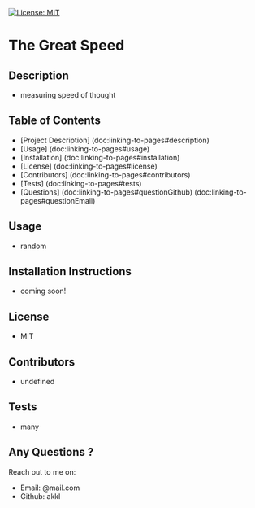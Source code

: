 
[![License: MIT](https://img.shields.io/badge/License-MIT-yellow.svg)](https://opensource.org/licenses/MIT)
# The Great Speed
## Description 
* measuring speed of thought 

## Table of Contents
  * [Project Description] (doc:linking-to-pages#description)
  * [Usage] (doc:linking-to-pages#usage)
  * [Installation] (doc:linking-to-pages#installation)
  * [License] (doc:linking-to-pages#license)
  * [Contributors] (doc:linking-to-pages#contributors)
  * [Tests] (doc:linking-to-pages#tests)
  * [Questions] (doc:linking-to-pages#questionGithub) (doc:linking-to-pages#questionEmail)


## Usage
* random

## Installation Instructions
* coming soon!

## License
* MIT

## Contributors
* undefined 

## Tests
* many 

## Any Questions ?
 Reach out to me on:
* Email: @mail.com
* Github: akkl 
